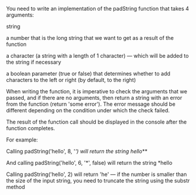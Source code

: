You need to write an implementation of the padString function that takes 4 arguments:

string

a number that is the long string that we want to get as a result of the function

a character (a string with a length of 1 character) — which will be added to the string if necessary

a boolean parameter (true or false) that determines whether to add characters to the left or right (by default, to the right)

When writing the function, it is imperative to check the arguments that we passed, and if there are no arguments, then return a string with an error from the function (return 'some error'). The error message should be different depending on the condition under which the check failed.

The result of the function call should be displayed in the console after the function completes.

For example:

Calling padString('hello', 8, '*') will return the string hello***

And calling padString('hello', 6, '*', false) will return the string *hello

Calling padString('hello', 2) will return 'he' — if the number is smaller than the size of the input string, you need to truncate the string using the substr method
